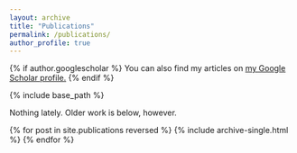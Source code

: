 ```yaml
---
layout: archive
title: "Publications"
permalink: /publications/
author_profile: true
---
```


{% if author.googlescholar %}
  You can also find my articles on <u><a href="{{author.googlescholar}}">my Google Scholar profile</a>.</u>
{% endif %}

{% include base_path %}

Nothing lately. Older work is below, however. 


{% for post in site.publications reversed %}
  {% include archive-single.html %}
{% endfor %}

